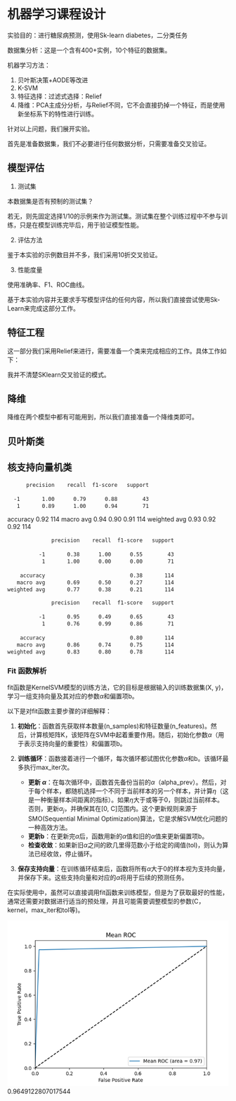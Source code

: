 # 机器学习课程设计

实验目的：进行糖尿病预测，使用Sk-learn diabetes，二分类任务

数据集分析：这是一个含有400+实例，10个特征的数据集。

机器学习方法：

1. 贝叶斯决策+AODE等改进
2. K-SVM
3. 特征选择：过滤式选择：Relief
4. 降维：PCA主成分分析，与Relief不同，它不会直接扔掉一个特征，而是使用新坐标系下的特性进行训练。

针对以上问题，我们展开实验。

首先是准备数据集，我们不必要进行任何数据分析，只需要准备交叉验证。

## 模型评估

1. 测试集

本数据集是否有预制的测试集？

若无，则先固定选择1/10的示例来作为测试集。测试集在整个训练过程中不参与训练，只是在模型训练完毕后，用于验证模型性能。

2. 评估方法

鉴于本实验的示例数目并不多，我们采用10折交叉验证。

3. 性能度量

使用准确率、F1、ROC曲线。

基于本实验内容并无要求手写模型评估的任何内容，所以我们直接尝试使用Sk-Learn来完成这部分工作。

## 特征工程

这一部分我们采用Relief来进行，需要准备一个类来完成相应的工作。具体工作如下：

我并不清楚SKlearn交叉验证的模式。

## 降维

降维在两个模型中都有可能用到，所以我们直接准备一个降维类即可。

## 贝叶斯类



## 核支持向量机类

          precision    recall  f1-score   support
    
      -1       1.00      0.79      0.88        43
       1       0.89      1.00      0.94        71
       
       

accuracy                           0.92       114
macro avg      0.94      0.90      0.91       114
weighted avg   0.93      0.92      0.92       114



```
              precision    recall  f1-score   support

          -1       0.38      1.00      0.55        43
           1       1.00      0.00      0.00        71

    accuracy                           0.38       114
   macro avg       0.69      0.50      0.27       114
weighted avg       0.77      0.38      0.21       114
```



```
              precision    recall  f1-score   support

          -1       0.95      0.49      0.65        43
           1       0.76      0.99      0.86        71

    accuracy                           0.80       114
   macro avg       0.86      0.74      0.75       114
weighted avg       0.83      0.80      0.78       114
```
### Fit 函数解析

fit函数是KernelSVM模型的训练方法，它的目标是根据输入的训练数据集(X, y)，学习一组支持向量及其对应的参数$\alpha$和偏置项b。

以下是对fit函数主要步骤的详细解释：

1. **初始化**：函数首先获取样本数量(n_samples)和特征数量(n_features)。然后，计算核矩阵K，该矩阵在SVM中起着重要作用。随后，初始化参数$\alpha$（用于表示支持向量的重要性）和偏置项b。
2. **训练循环**：函数接着进行一个循环，每次循环都试图优化参数$\alpha$和b。该循环最多执行max_iter次。

   - **更新 $\alpha$**：在每次循环中，函数首先备份当前的$\alpha$（alpha_prev）。然后，对于每个样本，都随机选择一个不同于当前样本的另一个样本，并计算$\eta$（这是一种衡量样本间距离的指标）。如果$\eta$大于或等于0，则跳过当前样本。否则，更新$\alpha_j$，并确保其在[0, C]范围内。这个更新规则来源于SMO(Sequential Minimal Optimization)算法，它是求解SVM优化问题的一种高效方法。
   - **更新b**：在更新完$\alpha$后，函数用新的$\alpha$值和旧的$\alpha$值来更新偏置项b。
   - **检查收敛**：如果新旧$\alpha$之间的欧几里得范数小于给定的阈值(tol)，则认为算法已经收敛，停止循环。
3. **保存支持向量**：在训练循环结束后，函数将所有$\alpha$大于0的样本视为支持向量，并保存下来。这些支持向量和对应的$\alpha$将用于后续的预测任务。

在实际使用中，虽然可以直接调用fit函数来训练模型，但是为了获取最好的性能，通常还需要对数据进行适当的预处理，并且可能需要调整模型的参数(C，kernel，max_iter和tol等)。

![img.png](img.png)
0.9649122807017544
